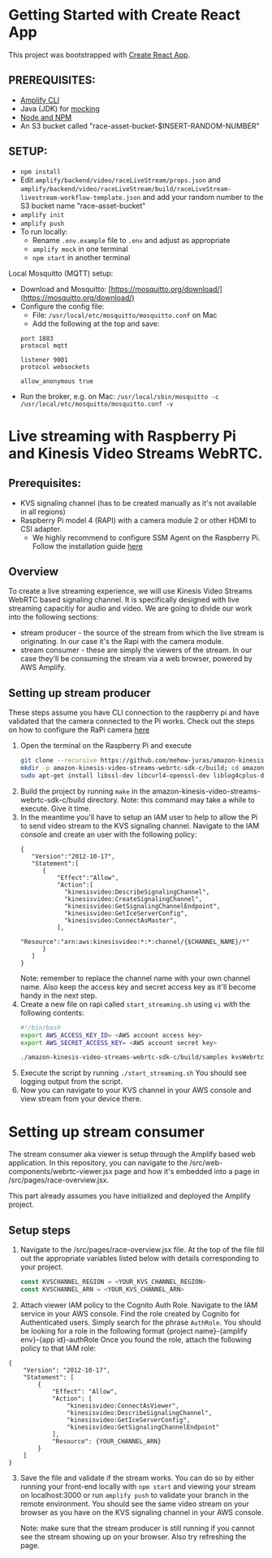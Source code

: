 # Getting Started with Create React App

This project was bootstrapped with [Create React App](https://github.com/facebook/create-react-app).

## PREREQUISITES:
* [Amplify CLI](https://docs.amplify.aws/cli/start/install/)
* Java (JDK) for [mocking](https://docs.amplify.aws/cli/usage/mock/)
* [Node and NPM](https://docs.npmjs.com/downloading-and-installing-node-js-and-npm)
* An S3 bucket called "race-asset-bucket-$INSERT-RANDOM-NUMBER"



## SETUP:
* `npm install`
* Edit `amplify/backend/video/raceLiveStream/props.json` and `amplify/backend/video/raceLiveStream/build/raceLiveStream-livestream-workflow-template.json` and add your random number to the S3 bucket name "race-asset-bucket"
* `amplify init`
* `amplify push`
* To run locally:
  * Rename `.env.example` file to `.env` and adjust as appropriate
  * `amplify mock` in one terminal
  * `npm start` in another terminal


Local Mosquitto (MQTT) setup:
* Download and Mosquitto: [https://mosquitto.org/download/](https://mosquitto.org/download/)
* Configure the config file:
  * File: `/usr/local/etc/mosquitto/mosquitto.conf` on Mac
  * Add the following at the top and save:
  ```
  port 1883
  protocol mqtt

  listener 9001
  protocol websockets

  allow_anonymous true
  ```
* Run the broker, e.g. on Mac: `/usr/local/sbin/mosquitto -c /usr/local/etc/mosquitto/mosquitto.conf -v`

# Live streaming with Raspberry Pi and Kinesis Video Streams WebRTC.

## Prerequisites:
- KVS signaling channel (has to be created manually as it's not available in all regions)
- Raspberry Pi model 4 (RAPI) with a camera module 2 or other HDMI to CSI adapter.
  - We highly recommend to configure SSM Agent on the Raspberry Pi. Follow the installation guide [here](https://docs.aws.amazon.com/systems-manager/latest/userguide/agent-install-deb.html)

## Overview

To create a live streaming experience, we will use Kinesis Video Streams WebRTC based signaling channel. It is specifically
designed with live streaming capacitiy for audio and video. We are going to divide our work into the following sections:
- stream producer - the source of the stream from which the live stream is originating. In our case it's the Rapi with the camera module.
- stream consumer - these are simply the viewers of the stream. In our case they'll be consuming the stream via a web browser,
  powered by AWS Amplify.

## Setting up stream producer

These steps assume you have CLI connection to the raspberry pi and have validated that the camera connected to the Pi works.
Check out the steps on how to configure the RaPi camera [here](https://projects.raspberrypi.org/en/projects/getting-started-with-picamera/0)

1.  Open the terminal on the Raspberry Pi and execute
    ```bash
    git clone --recursive https://github.com/mehow-juras/amazon-kinesis-video-streams-webrtc-sdk-c
    mkdir -p amazon-kinesis-video-streams-webrtc-sdk-c/build; cd amazon-kinesis-video-streams-webrtc-sdk-c/build; cmake ..
    sudo apt-get install libssl-dev libcurl4-openssl-dev liblog4cplus-dev libgstreamer1.0-dev libgstreamer-plugins-base1.0-dev gstreamer1.0-plugins-base-apps gstreamer1.0-plugins-bad gstreamer1.0-plugins-good gstreamer1.0-plugins-ugly gstreamer1.0-tools
    ```
2. Build the project by running ```make``` in the amazon-kinesis-video-streams-webrtc-sdk-c/build directory. Note: this command
   may take a while to execute. Give it time.
3. In the meantime you'll have to setup an IAM user to help to allow the Pi to send video stream to the KVS signaling channel. Navigate to the IAM console and create an user with the following policy:
    ```
    {
       "Version":"2012-10-17",
       "Statement":[
          {
              "Effect":"Allow",
              "Action":[
                "kinesisvideo:DescribeSignalingChannel",
                "kinesisvideo:CreateSignalingChannel",
                "kinesisvideo:GetSignalingChannelEndpoint",
                "kinesisvideo:GetIceServerConfig",
                "kinesisvideo:ConnectAsMaster",
              ],
              "Resource":"arn:aws:kinesisvideo:*:*:channel/{$CHANNEL_NAME}/*"
          }
       ]
    }
    ```
   Note: remember to replace the channel name with your own channel name. Also keep the access key and secret access key as it'll become handy in the next step.
4. Create a new file on rapi called `start_streaming.sh` using `vi` with the following contents:
    ```bash
    #!/bin/bash
    export AWS_ACCESS_KEY_ID= <AWS account access key>
    export AWS_SECRET_ACCESS_KEY= <AWS account secret key> 
    
    ./amazon-kinesis-video-streams-webrtc-sdk-c/build/samples kvsWebrtcClientMaster {$YOUR_KVS_CHANNEL_NAME}
    ```
5. Execute the script by running ```./start_streaming.sh``` You should see logging output from the script.
6. Now you can navigate to your KVS channel in your AWS console and view stream from your device there.

# Setting up stream consumer

The stream consumer aka viewer is setup through the Amplify based web application. In this repository,
you can navigate to the /src/web-components/webrtc-viewer.jsx page and how it's embedded into a page in /src/pages/race-overview.jsx.

This part already assumes you have initialized and deployed the Amplify project.

## Setup steps

1. Navigate to the /src/pages/race-overview.jsx file. At the top of the file fill out the appropriate
   variables listed below with details corresponding to your project.
    ```javascript
    const KVSCHANNEL_REGION = <YOUR_KVS_CHANNEL_REGION>
    const KVSCHANNEL_ARN = <YOUR_KVS_CHANNEL_ARN> 
    ```

  2. Attach viewer IAM policy to the Cognito Auth Role. Navigate to the IAM service in your AWS console. Find the role created by Cognito for
     Authenticated users. Simply search for the phrase `AuthRole`. You should be looking for a role in the following format {project name}-{amplify env}-{app id}-authRole
     Once you found the role, attach the following policy to that IAM role:
   ```
   {
       "Version": "2012-10-17",
       "Statement": [
           {
               "Effect": "Allow",
               "Action": [
                   "kinesisvideo:ConnectAsViewer",
                   "kinesisvideo:DescribeSignalingChannel",
                   "kinesisvideo:GetIceServerConfig",
                   "kinesisvideo:GetSignalingChannelEndpoint"
               ],
               "Resource": {YOUR_CHANNEL_ARN}
           }
       ]
   }
   ```

3. Save the file and validate if the stream works. You can do so by either running your front-end locally with
   ```npm start``` and viewing your stream on localhost:3000 or run ```amplify push``` to validate your branch in the remote environment.
   You should see the same video stream on your browser as you have on the KVS signaling channel in your AWS console.

   Note: make sure that the stream producer is still running if you cannot see the stream showing up on your browser. Also try refreshing the page.
